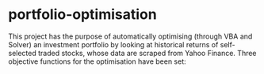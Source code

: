 # portfolio-optimisation
This project has the purpose of automatically optimising (through VBA and Solver) an investment portfolio by looking at historical returns of self-selected traded stocks, whose data are scraped from Yahoo Finance. Three objective functions for the optimisation have been set: 
